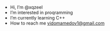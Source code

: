 -  Hi, I’m @xqzeel
-  I’m interested in proqramming
-  I’m currently learning C++
-  How to reach me vidomamedov1@gmail.com
